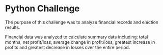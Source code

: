 # Python Challenge

The purpose of this challenge was to analyze financial records and election results.

Financial data was analyzed to calculate summary data including; total months, net profit/loss, average change in profit/loss, greatest increase in profits and greatest decrease in losses over the entire period.